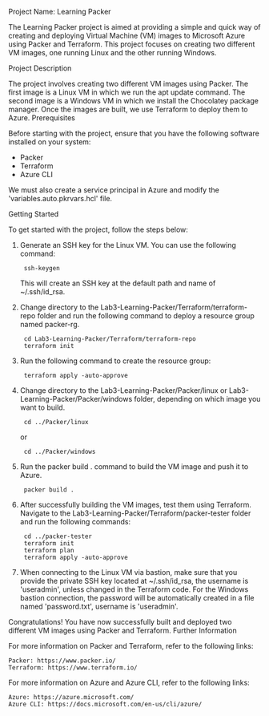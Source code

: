 Project Name: Learning Packer

The Learning Packer project is aimed at providing a simple and quick way of creating and deploying Virtual Machine (VM) images to Microsoft Azure using Packer and Terraform. This project focuses on creating two different VM images, one running Linux and the other running Windows.

Project Description

The project involves creating two different VM images using Packer. The first image is a Linux VM in which we run the apt update command. The second image is a Windows VM in which we install the Chocolatey package manager. Once the images are built, we use Terraform to deploy them to Azure.
Prerequisites

Before starting with the project, ensure that you have the following software installed on your system:

- Packer
- Terraform
- Azure CLI

We must also create a service principal in Azure and modify the 'variables.auto.pkrvars.hcl' file.

Getting Started

To get started with the project, follow the steps below:

1. Generate an SSH key for the Linux VM. You can use the following command:

        ssh-keygen

   This will create an SSH key at the default path and name of ~/.ssh/id_rsa.

2. Change directory to the Lab3-Learning-Packer/Terraform/terraform-repo folder and run the following command to deploy a resource group named packer-rg.

        cd Lab3-Learning-Packer/Terraform/terraform-repo
        terraform init

3. Run the following command to create the resource group:

        terraform apply -auto-approve

4. Change directory to the Lab3-Learning-Packer/Packer/linux or Lab3-Learning-Packer/Packer/windows folder, depending on which image you want to build.

        cd ../Packer/linux

   or

        cd ../Packer/windows

5. Run the packer build . command to build the VM image and push it to Azure.

        packer build .

6. After successfully building the VM images, test them using Terraform. Navigate to the Lab3-Learning-Packer/Terraform/packer-tester folder and run the following commands:

        cd ../packer-tester
        terraform init
        terraform plan
        terraform apply -auto-approve

7. When connecting to the Linux VM via bastion, make sure that you provide the private SSH key located at ~/.ssh/id_rsa, the username is 'useradmin', unless changed in the Terraform code. For the Windows bastion connection, the password will be automatically created in a file named 'password.txt', username is 'useradmin'.

Congratulations! You have now successfully built and deployed two different VM images using Packer and Terraform.
Further Information

For more information on Packer and Terraform, refer to the following links:

    Packer: https://www.packer.io/
    Terraform: https://www.terraform.io/

For more information on Azure and Azure CLI, refer to the following links:

    Azure: https://azure.microsoft.com/
    Azure CLI: https://docs.microsoft.com/en-us/cli/azure/